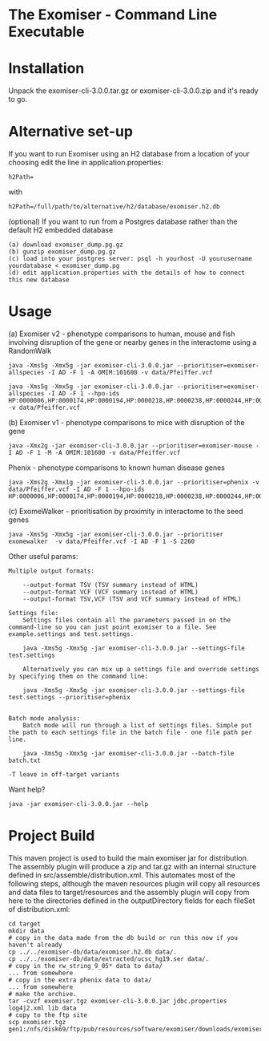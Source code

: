 The Exomiser - Command Line Executable 
===============================================================

# Installation

Unpack the exomiser-cli-3.0.0.tar.gz or exomiser-cli-3.0.0.zip and it's ready to go.

# Alternative set-up

If you want to run Exomiser using an H2 database from a location of your choosing edit the line in application.properties:

    h2Path=

with

    h2Path=/full/path/to/alternative/h2/database/exomiser.h2.db

(optional) If you want to run from a Postgres database rather than the default H2 embedded database
  
    (a) download exomiser_dump.pg.gz
    (b) gunzip exomiser_dump.pg.gz
    (c) load into your postgres server: psql -h yourhost -U yourusername yourdatabase < exomiser_dump.pg
    (d) edit application.properties with the details of how to connect this new database

# Usage

(a) Exomiser v2 - phenotype comparisons to human, mouse and fish involving disruption of the gene or nearby genes in the interactome using a RandomWalk 

    java -Xms5g -Xmx5g -jar exomiser-cli-3.0.0.jar --prioritiser=exomiser-allspecies -I AD -F 1 -A OMIM:101600 -v data/Pfeiffer.vcf 

    java -Xms5g -Xmx5g -jar exomiser-cli-3.0.0.jar --prioritiser=exomiser-allspecies -I AD -F 1 --hpo-ids HP:0000006,HP:0000174,HP:0000194,HP:0000218,HP:0000238,HP:0000244,HP:0000272,HP:0000303,HP:0000316,HP:0000322,HP:0000324,HP:0000327,HP:0000348,HP:0000431,HP:0000452,HP:0000453,HP:0000470,HP:0000486,HP:0000494,HP:0000508,HP:0000586,HP:0000678,HP:0001156,HP:0001249,HP:0002308,HP:0002676,HP:0002780,HP:0003041,HP:0003070,HP:0003196,HP:0003272,HP:0003307,HP:0003795,HP:0004209,HP:0004322,HP:0004440,HP:0005048,HP:0005280,HP:0005347,HP:0006101,HP:0006110,HP:0009602,HP:0009773,HP:0010055,HP:0010669,HP:0011304 -v data/Pfeiffer.vcf

(b) Exomiser v1 - phenotype comparisons to mice with disruption of the gene

    java -Xmx2g -jar exomiser-cli-3.0.0.jar --prioritiser=exomiser-mouse -I AD -F 1 -M -A OMIM:101600 -v data/Pfeiffer.vcf

Phenix - phenotype comparisons to known human disease genes

    java -Xms2g -Xmx1g -jar exomiser-cli-3.0.0.jar --prioritiser=phenix -v data/Pfeiffer.vcf -I AD -F 1 --hpo-ids HP:0000006,HP:0000174,HP:0000194,HP:0000218,HP:0000238,HP:0000244,HP:0000272,HP:0000303,HP:0000316,HP:0000322,HP:0000324,HP:0000327,HP:0000348,HP:0000431,HP:0000452,HP:0000453,HP:0000470,HP:0000486,HP:0000494,HP:0000508,HP:0000586,HP:0000678,HP:0001156,HP:0001249,HP:0002308,HP:0002676,HP:0002780,HP:0003041,HP:0003070,HP:0003196,HP:0003272,HP:0003307,HP:0003795,HP:0004209,HP:0004322,HP:0004440,HP:0005048,HP:0005280,HP:0005347,HP:0006101,HP:0006110,HP:0009602,HP:0009773,HP:0010055,HP:0010669,HP:0011304

(c) ExomeWalker - prioritisation by proximity in interactome to the seed genes

    java -Xms5g -Xmx5g -jar exomiser-cli-3.0.0.jar --prioritiser exomewalker  -v data/Pfeiffer.vcf -I AD -F 1 -S 2260

Other useful params:

    Multiple output formats:

        --output-format TSV (TSV summary instead of HTML)
        --output-format VCF (VCF summary instead of HTML)
        --output-format TSV,VCF (TSV and VCF summary instead of HTML)

    Settings file:
        Settings files contain all the parameters passed in on the command-line so you can just point exomiser to a file. See example.settings and test.settings.

        java -Xms5g -Xmx5g -jar exomiser-cli-3.0.0.jar --settings-file test.settings

        Alternatively you can mix up a settings file and override settings by specifying them on the command line:

        java -Xms5g -Xmx5g -jar exomiser-cli-3.0.0.jar --settings-file test.settings --prioritiser=phenix


    Batch mode analysis:
        Batch mode will run through a list of settings files. Simple put the path to each settings file in the batch file - one file path per line.

        java -Xms5g -Xmx5g -jar exomiser-cli-3.0.0.jar --batch-file batch.txt

    -T leave in off-target variants

Want help? 

    java -jar exomiser-cli-3.0.0.jar --help

   

# Project Build

This maven project is used to build the main exomiser jar for distribution. The 
assembly plugin will produce a zip and tar.gz with an internal structure defined 
in src/assemble/distribution.xml. This automates most of the following steps, 
although the maven resources plugin will copy all resources and data files to 
target/resources and the assembly plugin will copy from here to the directories 
defined in the outputDirectory fields for each fileSet of distribution.xml:

    cd target
    mkdir data
    # copy in the data made from the db build or run this now if you haven't already
    cp ../../exomiser-db/data/exomiser.h2.db data/.
    cp ../../exomiser-db/data/extracted/ucsc_hg19.ser data/.
    # copy in the rw_string_9_05* data to data/
    ... from somewhere
    # copy in the extra phenix data to data/
    ... from somewhere
    # make the archive.
    tar -cvzf exomiser.tgz exomiser-cli-3.0.0.jar jdbc.properties log4j2.xml lib data 
    # copy to the ftp site
    scp exomiser.tgz gen1:/nfs/disk69/ftp/pub/resources/software/exomiser/downloads/exomiser/ 